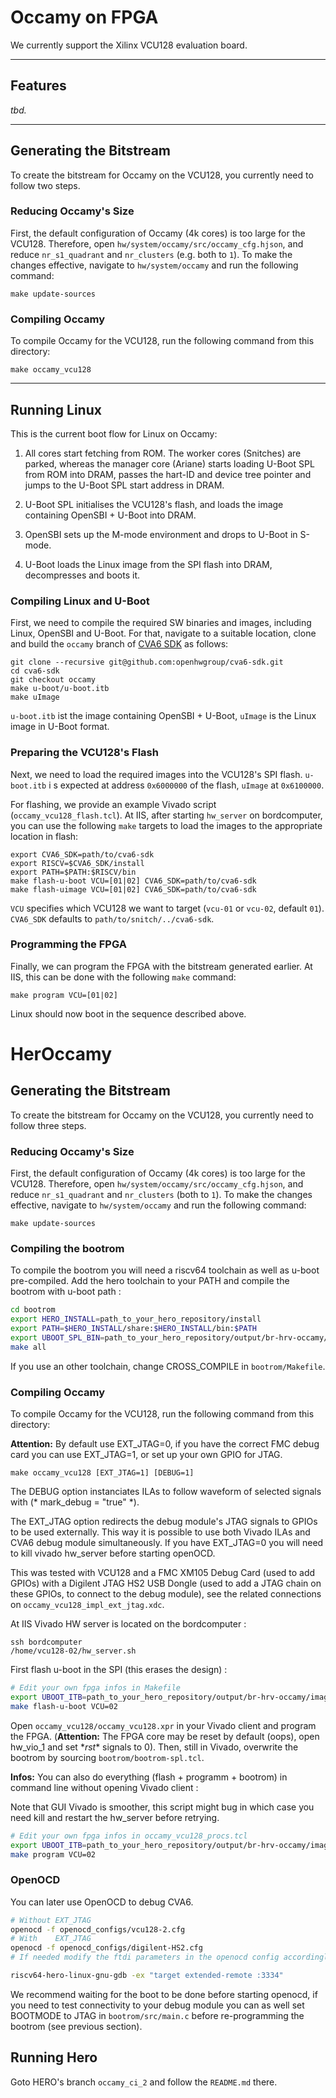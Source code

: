 # Occamy on FPGA

We currently support the Xilinx VCU128 evaluation board.

---

## Features

_tbd._


---

## Generating the Bitstream

To create the bitstream for Occamy on the VCU128, you currently need to follow two steps.


### Reducing Occamy's Size

First, the default configuration of Occamy (4k cores) is too large for the VCU128. Therefore, open `hw/system/occamy/src/occamy_cfg.hjson`, and reduce `nr_s1_quadrant` and `nr_clusters` (e.g. both to `1`). To make the changes effective, navigate to `hw/system/occamy` and run the following command:

```
make update-sources
```


### Compiling Occamy

To compile Occamy for the VCU128, run the following command from this directory:

```
make occamy_vcu128
```


---

## Running Linux

This is the current boot flow for Linux on Occamy:

1. All cores start fetching from ROM. The worker cores (Snitches) are parked, whereas the manager core (Ariane) starts loading U-Boot SPL from ROM into DRAM, passes the hart-ID and device tree pointer and jumps to the U-Boot SPL start address in DRAM.

2. U-Boot SPL initialises the VCU128's flash, and loads the image containing OpenSBI + U-Boot into DRAM.

3. OpenSBI sets up the M-mode environment and drops to U-Boot in S-mode.

4. U-Boot loads the Linux image from the SPI flash into DRAM, decompresses and boots it.


### Compiling Linux and U-Boot

First, we need to compile the required SW binaries and images, including Linux, OpenSBI and U-Boot. For that, navigate to a suitable location, clone and build the `occamy` branch of [CVA6 SDK](https://github.com/openhwgroup/cva6-sdk/tree/occamy) as follows:

```
git clone --recursive git@github.com:openhwgroup/cva6-sdk.git
cd cva6-sdk
git checkout occamy
make u-boot/u-boot.itb
make uImage
```
`u-boot.itb` ist the image containing OpenSBI + U-Boot, `uImage` is the Linux image in U-Boot format.


### Preparing the VCU128's Flash

Next, we need to load the required images into the VCU128's SPI flash. `u-boot.itb` i   s expected at address `0x6000000` of the flash, `uImage` at `0x6100000`.

For flashing, we provide an example Vivado script (`occamy_vcu128_flash.tcl`). At IIS, after starting `hw_server` on bordcomputer, you can use the following `make` targets to load the images to the appropriate location in flash:

```
export CVA6_SDK=path/to/cva6-sdk
export RISCV=$CVA6_SDK/install
export PATH=$PATH:$RISCV/bin
make flash-u-boot VCU=[01|02] CVA6_SDK=path/to/cva6-sdk
make flash-uimage VCU=[01|02] CVA6_SDK=path/to/cva6-sdk
```

`VCU` specifies which VCU128 we want to target (`vcu-01` or `vcu-02`, default `01`). `CVA6_SDK` defaults to `path/to/snitch/../cva6-sdk`.


### Programming the FPGA

Finally, we can program the FPGA with the bitstream generated earlier. At IIS, this can be done with the following `make` command:

```
make program VCU=[01|02]
```

Linux should now boot in the sequence described above.

# HerOccamy

## Generating the Bitstream

To create the bitstream for Occamy on the VCU128, you currently need to follow three steps.


### Reducing Occamy's Size

First, the default configuration of Occamy (4k cores) is too large for the VCU128. Therefore, open `hw/system/occamy/src/occamy_cfg.hjson`, and reduce `nr_s1_quadrant` and `nr_clusters` (both to `1`). To make the changes effective, navigate to `hw/system/occamy` and run the following command:

```
make update-sources
```

### Compiling the bootrom

To compile the bootrom you will need a riscv64 toolchain as well as u-boot pre-compiled.
Add the hero toolchain to your PATH and compile the bootrom with u-boot path :
```bash
cd bootrom
export HERO_INSTALL=path_to_your_hero_repository/install
export PATH=$HERO_INSTALL/share:$HERO_INSTALL/bin:$PATH
export UBOOT_SPL_BIN=path_to_your_hero_repository/output/br-hrv-occamy/images/u-boot-spl.bin
make all
```
If you use an other toolchain, change CROSS_COMPILE in `bootrom/Makefile`.

### Compiling Occamy

To compile Occamy for the VCU128, run the following command from this directory:

__Attention:__ By default use EXT_JTAG=0, if you have the correct FMC debug card you can use EXT_JTAG=1, or set up your own GPIO for JTAG. 
```
make occamy_vcu128 [EXT_JTAG=1] [DEBUG=1]
```
The DEBUG option instanciates ILAs to follow waveform of selected signals with (* mark_debug = "true" *).

The EXT_JTAG option redirects the debug module's JTAG signals to GPIOs to be used externally. This way it is possible to use both Vivado ILAs and CVA6 debug module simultaneously. If you have EXT_JTAG=0 you will need to kill vivado hw_server before starting openOCD.

This was tested with VCU128 and a FMC XM105 Debug Card (used to add GPIOs) with a Digilent JTAG HS2 USB Dongle (used to add a JTAG chain on these GPIOs, to connect to the debug module), see the related connections on `occamy_vcu128_impl_ext_jtag.xdc`.

At IIS Vivado HW server is located on the bordcomputer :
```
ssh bordcomputer
/home/vcu128-02/hw_server.sh
```

First flash u-boot in the SPI (this erases the design) :
```bash
# Edit your own fpga infos in Makefile
export UBOOT_ITB=path_to_your_hero_repository/output/br-hrv-occamy/images/u-boot.itb
make flash-u-boot VCU=02
```

Open `occamy_vcu128/occamy_vcu128.xpr` in your Vivado client and program the FPGA. (__Attention:__ The FPGA core may be reset by default (oops), open hw_vio_1 and set \*_rst_\* signals to 0). Then, still in Vivado, overwrite the bootrom by sourcing `bootrom/bootrom-spl.tcl`.

__Infos:__ You can also do everything (flash + programm + bootrom) in command line without opening Vivado client :

Note that GUI Vivado is smoother, this script might bug in which case you need kill and restart the hw_server before retrying.

```bash
# Edit your own fpga infos in occamy_vcu128_procs.tcl
export UBOOT_ITB=path_to_your_hero_repository/output/br-hrv-occamy/images/u-boot.itb
make program VCU=02
```

### OpenOCD

You can later use OpenOCD to debug CVA6.

```bash
# Without EXT_JTAG
openocd -f openocd_configs/vcu128-2.cfg 
# With    EXT_JTAG
openocd -f openocd_configs/digilent-HS2.cfg 
# If needed modify the ftdi parameters in the openocd config accordingly to your device

riscv64-hero-linux-gnu-gdb -ex "target extended-remote :3334"
```

We recommend waiting for the boot to be done before starting openocd, if you need to test connectivity to your debug module you can as well set BOOTMODE to JTAG in `bootrom/src/main.c` before re-programming the bootrom (see previous section).


## Running Hero

Goto HERO's branch `occamy_ci_2` and follow the `README.md` there.